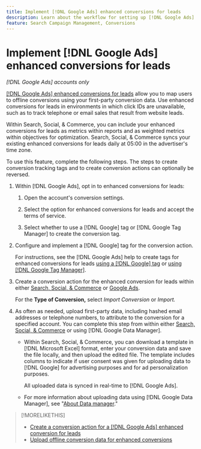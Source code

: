 ```yaml
---
title: Implement [!DNL Google Ads] enhanced conversions for leads
description: Learn about the workflow for setting up [!DNL Google Ads] enhanced conversions for leads.
feature: Search Campaign Management, Conversions 
---
```

# Implement [!DNL Google Ads] enhanced conversions for leads

*[!DNL Google Ads] accounts only*

[[!DNL Google Ads] enhanced conversions for leads](https://support.google.com/google-ads/answer/9888656) allow you to map users to offline conversions using your first-party conversion data. Use enhanced conversions for leads in environments in which click IDs are unavailable, such as to track telephone or email sales that result from website leads.

Within Search, Social, & Commerce, you can include your enhanced conversions for leads as metrics within reports and as weighted metrics within objectives for optimization. Search, Social, & Commerce syncs your existing enhanced conversions for leads daily at 05:00 in the advertiser's time zone.

To use this feature, complete the following steps. The steps to create conversion tracking tags and to create conversion actions can optionally be reversed.

1. Within [!DNL Google Ads], opt in to enhanced conversions for leads:

   1. Open the account's conversion settings.

   1. Select the option for enhanced conversions for leads and accept the terms of service.
   
   1. Select whether to use a [!DNL Google] tag or [!DNL Google Tag Manager] to create the conversion tag.


1. Configure and implement a [!DNL Google] tag for the conversion action.

   For instructions, see the [!DNL Google Ads] help to create tags for enhanced conversions for leads [using a [!DNL Google] tag](https://support.google.com/google-ads/answer/11021502) or [using [!DNL Google Tag Manager]](https://support.google.com/google-ads/answer/11347292).

1. Create a conversion action for the enhanced conversion for leads within either [Search, Social, & Commerce](/help/search-social-commerce/admin/conversion-metrics/conversion-action-google.md) or [Google Ads](https://support.google.com/google-ads/answer/12216226).

   For the **Type of Conversion,** select *Import Conversion* or *Import.*

1. As often as needed, upload first-party data, including hashed email addresses or telephone numbers, to attribute to the conversion for a specified account. You can complete this step from within either [Search, Social, & Commerce](/help/search-social-commerce/admin/conversion-metrics/upload-data-offline-conversions.md) or using [!DNL Google Data Manager].   
   
   * Within Search, Social, & Commerce, you can download a template in [!DNL Microsoft Excel] format, enter your conversion data and save the file locally, and then upload the edited file. The template includes columns to indicate if user consent was given for uploading data to [!DNL Google] for advertising purposes and for ad personalization purposes.
   
     All uploaded data is synced in real-time to [!DNL Google Ads].

   * For more information about uploading data using [!DNL Google Data Manager], see "[About Data manager](https://support.google.com/google-ads/answer/14639041)."

>[!MORELIKETHIS]
>
>* [Create a conversion action for a [!DNL Google Ads] enhanced conversion for leads](/help/search-social-commerce/admin/conversion-metrics/conversion-action-google.md)
>* [Upload offline conversion data for enhanced conversions](/help/search-social-commerce/admin/conversion-metrics/upload-data-offline-conversions.md)
